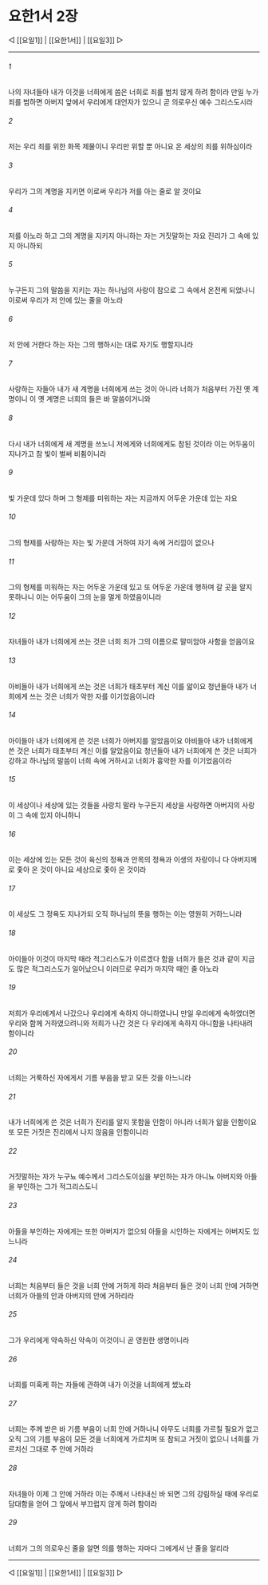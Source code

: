 # 요한1서 2장

◁ [[요일1]] | [[요한1서]] | [[요일3]] ▷
***

###### 1
나의 자녀들아 내가 이것을 너희에게 씀은 너희로 죄를 범치 않게 하려 함이라 만일 누가 죄를 범하면 아버지 앞에서 우리에게 대언자가 있으니 곧 의로우신 예수 그리스도시라

###### 2
저는 우리 죄를 위한 화목 제물이니 우리만 위할 뿐 아니요 온 세상의 죄를 위하심이라

###### 3
우리가 그의 계명을 지키면 이로써 우리가 저를 아는 줄로 알 것이요

###### 4
저를 아노라 하고 그의 계명을 지키지 아니하는 자는 거짓말하는 자요 진리가 그 속에 있지 아니하되

###### 5
누구든지 그의 말씀을 지키는 자는 하나님의 사랑이 참으로 그 속에서 온전케 되었나니 이로써 우리가 저 안에 있는 줄을 아노라

###### 6
저 안에 거한다 하는 자는 그의 행하시는 대로 자기도 행할지니라

###### 7
사랑하는 자들아 내가 새 계명을 너희에게 쓰는 것이 아니라 너희가 처음부터 가진 옛 계명이니 이 옛 계명은 너희의 들은 바 말씀이거니와

###### 8
다시 내가 너희에게 새 계명을 쓰노니 저에게와 너희에게도 참된 것이라 이는 어두움이 지나가고 참 빛이 벌써 비췸이니라

###### 9
빛 가운데 있다 하며 그 형제를 미워하는 자는 지금까지 어두운 가운데 있는 자요

###### 10
그의 형제를 사랑하는 자는 빛 가운데 거하여 자기 속에 거리낌이 없으나

###### 11
그의 형제를 미워하는 자는 어두운 가운데 있고 또 어두운 가운데 행하며 갈 곳을 알지 못하나니 이는 어두움이 그의 눈을 멀게 하였음이니라

###### 12
자녀들아 내가 너희에게 쓰는 것은 너희 죄가 그의 이름으로 말미암아 사함을 얻음이요

###### 13
아비들아 내가 너희에게 쓰는 것은 너희가 태초부터 계신 이를 앎이요 청년들아 내가 너희에게 쓰는 것은 너희가 악한 자를 이기었음이니라

###### 14
아이들아 내가 너희에게 쓴 것은 너희가 아버지를 알았음이요 아비들아 내가 너희에게 쓴 것은 너희가 태초부터 계신 이를 알았음이요 청년들아 내가 너희에게 쓴 것은 너희가 강하고 하나님의 말씀이 너희 속에 거하시고 너희가 흉악한 자를 이기었음이라

###### 15
이 세상이나 세상에 있는 것들을 사랑치 말라 누구든지 세상을 사랑하면 아버지의 사랑이 그 속에 있지 아니하니

###### 16
이는 세상에 있는 모든 것이 육신의 정욕과 안목의 정욕과 이생의 자랑이니 다 아버지께로 좇아 온 것이 아니요 세상으로 좇아 온 것이라

###### 17
이 세상도 그 정욕도 지나가되 오직 하나님의 뜻을 행하는 이는 영원히 거하느니라

###### 18
아이들아 이것이 마지막 때라 적그리스도가 이르겠다 함을 너희가 들은 것과 같이 지금도 많은 적그리스도가 일어났으니 이러므로 우리가 마지막 때인 줄 아노라

###### 19
저희가 우리에게서 나갔으나 우리에게 속하지 아니하였나니 만일 우리에게 속하였더면 우리와 함께 거하였으려니와 저희가 나간 것은 다 우리에게 속하지 아니함을 나타내려 함이니라

###### 20
너희는 거룩하신 자에게서 기름 부음을 받고 모든 것을 아느니라

###### 21
내가 너희에게 쓴 것은 너희가 진리를 알지 못함을 인함이 아니라 너희가 앎을 인함이요 또 모든 거짓은 진리에서 나지 않음을 인함이니라

###### 22
거짓말하는 자가 누구뇨 예수께서 그리스도이심을 부인하는 자가 아니뇨 아버지와 아들을 부인하는 그가 적그리스도니

###### 23
아들을 부인하는 자에게는 또한 아버지가 없으되 아들을 시인하는 자에게는 아버지도 있느니라

###### 24
너희는 처음부터 들은 것을 너희 안에 거하게 하라 처음부터 들은 것이 너희 안에 거하면 너희가 아들의 안과 아버지의 안에 거하리라

###### 25
그가 우리에게 약속하신 약속이 이것이니 곧 영원한 생명이니라

###### 26
너희를 미혹케 하는 자들에 관하여 내가 이것을 너희에게 썼노라

###### 27
너희는 주께 받은 바 기름 부음이 너희 안에 거하나니 아무도 너희를 가르칠 필요가 없고 오직 그의 기름 부음이 모든 것을 너희에게 가르치며 또 참되고 거짓이 없으니 너희를 가르치신 그대로 주 안에 거하라

###### 28
자녀들아 이제 그 안에 거하라 이는 주께서 나타내신 바 되면 그의 강림하실 때에 우리로 담대함을 얻어 그 앞에서 부끄럽지 않게 하려 함이라

###### 29
너희가 그의 의로우신 줄을 알면 의를 행하는 자마다 그에게서 난 줄을 알리라

***
◁ [[요일1]] | [[요한1서]] | [[요일3]] ▷